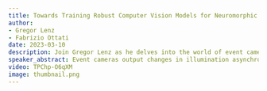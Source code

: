 ```yaml
---
title: Towards Training Robust Computer Vision Models for Neuromorphic Hardware
author: 
- Gregor Lenz
- Fabrizio Ottati
date: 2023-03-10
description: Join Gregor Lenz as he delves into the world of event cameras and spiking neural networks, exploring their potential for low-power applications on SynSense's Speck chip. Discover the challenges in data, training, and deployment stages. Don't miss this talk on training robust computer vision models for neuromorphic hardware.
speaker_abstract: Event cameras output changes in illumination asynchronously rather than frames at a certain interval. For computer vision tasks, this data can be processed efficiently using spiking neural networks, which promise very-low-power applications. To harness the potential of such models, we have to execute them on specialised neuromorphic hardware. In this talk we look into the data, training and deployment stages that are related to SynSense's Speck chip and the challenges that arise in each of those.
video: TPChp-O6qXM
image: thumbnail.png
---
```

